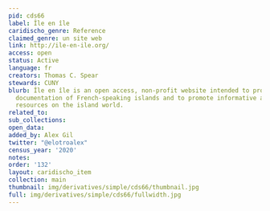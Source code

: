 ```yaml
---
pid: cds66
label: Île en île
caridischo_genre: Reference
claimed_genre: un site web
link: http://ile-en-ile.org/
access: open
status: Active
language: fr
creators: Thomas C. Spear
stewards: CUNY
blurb: Île en île is an open access, non-profit website intended to provide a rich
  documentation of French-speaking islands and to promote informative and non-commercial
  resources on the island world.
related_to:
sub_collections:
open_data:
added_by: Alex Gil
twitter: "@elotroalex"
census_year: '2020'
notes:
order: '132'
layout: caridischo_item
collection: main
thumbnail: img/derivatives/simple/cds66/thumbnail.jpg
full: img/derivatives/simple/cds66/fullwidth.jpg
---
```

